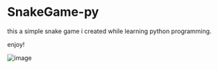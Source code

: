 # SnakeGame-py

this a simple snake game i created while learning python programming. 


enjoy!

![image](https://user-images.githubusercontent.com/88204372/208193559-70e974db-04ef-4275-ae59-03a025e62609.png)
